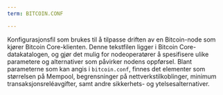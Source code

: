 ```yaml
---
term: BITCOIN.CONF

---
```

Konfigurasjonsfil som brukes til å tilpasse driften av en Bitcoin-node som kjører Bitcoin Core-klienten. Denne tekstfilen ligger i Bitcoin Core-datakatalogen, og gjør det mulig for nodeoperatører å spesifisere ulike parametere og alternativer som påvirker nodens oppførsel. Blant parameterne som kan angis i `bitcoin.conf`, finnes det elementer som størrelsen på Mempool, begrensninger på nettverkstilkoblinger, minimum transaksjonsreléavgifter, samt andre sikkerhets- og ytelsesalternativer.